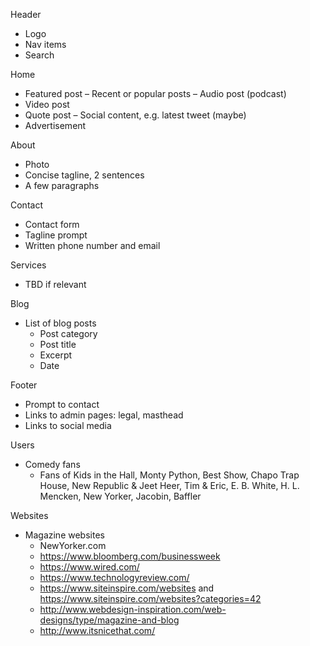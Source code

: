 <!-- Header
- Logo
- Nav items
- Tagline

Home
- Tagline intro
- Header photo
- Summary of services
- Icon and link out to each service
- Prompt to contact

About
- Photo
- Concise tagline, 2 sentences
- A few paragraphs

Contact
- Contact form
- Tagline prompt
- Written phone number and email

Services
- Tagline about services
- Enticing photo
- Paragraph intro
- Listing of each service
  - Title
  - Sentence description
  - Icon

Blog
- List of blog posts
  - Post category
  - Post title
  - Excerpt
  - Date

Footer
- Featured blog post
- Prompt to contact
- List of services
- Links to social media
 -->
 Header
- Logo
- Nav items
- Search

Home
- Featured post
– Recent or popular posts
– Audio post (podcast)
- Video post
- Quote post
– Social content, e.g. latest tweet (maybe)
- Advertisement

About
- Photo
- Concise tagline, 2 sentences
- A few paragraphs

Contact
- Contact form
- Tagline prompt
- Written phone number and email

Services
- TBD if relevant

Blog
- List of blog posts
  - Post category
  - Post title
  - Excerpt
  - Date

Footer
- Prompt to contact
- Links to admin pages: legal, masthead
- Links to social media

Users
- Comedy fans
  - Fans of Kids in the Hall, Monty Python, Best Show, Chapo Trap House, New Republic & Jeet Heer, Tim & Eric, E. B. White, H. L. Mencken, New Yorker, Jacobin, Baffler

Websites
- Magazine websites
  - NewYorker.com
  - https://www.bloomberg.com/businessweek
  - https://www.wired.com/
  - https://www.technologyreview.com/
  - https://www.siteinspire.com/websites and https://www.siteinspire.com/websites?categories=42
  - http://www.webdesign-inspiration.com/web-designs/type/magazine-and-blog
  - http://www.itsnicethat.com/